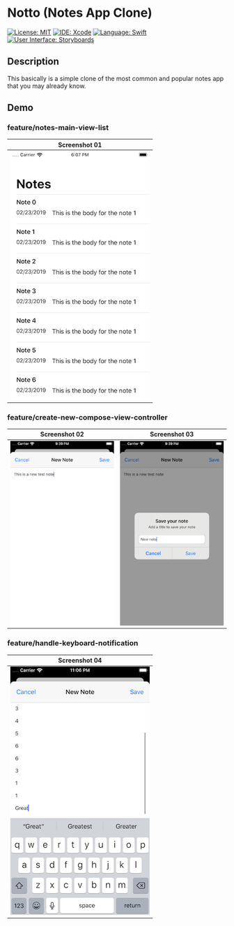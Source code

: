 # Notto (Notes App Clone)
[![License: MIT](https://img.shields.io/badge/License-MIT-yellow.svg)](https://opensource.org/licenses/MIT)
[![IDE: Xcode](https://img.shields.io/badge/IDE-Xcode%2011-blue.svg)](https://developer.apple.com/xcode/)
[![Language: Swift](https://img.shields.io/badge/Language-Swift-red.svg)](https://swift.org/blog/)
[![User Interface: Storyboards](https://img.shields.io/badge/User%20Interface-Storyboards-green)](https://developer.apple.com/xcode/interface-builder/)

## Description
This basically is a simple clone of the most common and popular notes app that you may already know.

## Demo
### feature/notes-main-view-list
| Screenshot 01 |
| ------------- |
| ![screenshot01](.screenshots/screenshot01.png) |

### feature/create-new-compose-view-controller
| Screenshot 02 | Screenshot 03 |
| ------------- |  ------------- |
| ![screenshot02](.screenshots/screenshot02.png) | ![screenshot03](.screenshots/screenshot03.png) |

### feature/handle-keyboard-notification
| Screenshot 04 |
| ------------- |
| ![screenshot04](.screenshots/screenshot04.png) |